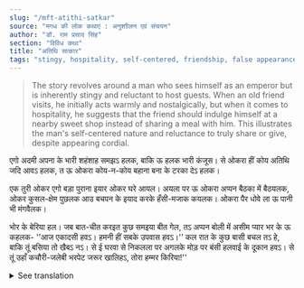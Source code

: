 ```yaml
---
slug: "/mft-atithi-satkar"
source: "मगध की लोक कथाएं : अनुशाीलन एवं संचयन"
author: "डॉ. राम प्रसाद सिंह"
section: "विविध कथा"
title: "अतिथि सत्कार"
tags: "stingy, hospitality, self-centered, friendship, false appearances"
---
```

<blockquote>
The story revolves around a man who sees himself as an emperor but is inherently stingy and reluctant to host guests. When an old friend visits, he initially acts warmly and nostalgically, but when it comes to hospitality, he suggests that the friend should indulge himself at a nearby sweet shop instead of sharing a meal with him. This illustrates the man's self-centered nature and reluctance to truly share or give, despite appearing cordial.
</blockquote>

एगो अदमी अपना के भारी शहंशाह समझऽ हलक, बाकि ऊ हलक भारी कंजूस। से ओकरा हीं कोय अतिथि जदि आवऽ हलक, त ऊ ओकरा कोय-न-कोय बहाना बना के टरका देऽ हलक।

एक तुरी ओकर एगो बड़ा पुराना इयार ओकर घरे आयल। अयला पर ऊ ओकरा अप्पन बैठका में बैठयलक,  ओकर कुसल-क्षेम पुछलक आउ बचपन के इयाद करके हँसी-मजाक कयलक। ओकरा पैर धोवे ला ऊ पानी भी मंगवैलक। 

भोर के बेरिया हल। जब बात-चीत करइत कुछ समइया बीत गेल, तऽ अप्पन बोली में असीम प्यार भर के ऊ कहलक- '’आज एकादसी हवऽ। हमनी हीं सबके उपवास हवऽ।'’ कल रात के कुछ बासी बचल तऽ हे, बाकि तूं बसिया तो खैबऽ नऽ। से ई घरवा से निकलला पर अगलके मोड़ पर बंसी हलवाई के दूकान हवऽ। से तूं उहाँ कचौरी-जलेबी भरपेट जरूर खालिहऽ, तोरा हम्मर किरिया!''  

<details>
<summary>See translation</summary>

A man considered himself a great emperor, but he was actually quite stingy. Whenever a guest arrived at his place, he would always find some excuse to send them away.

One day, an old friend of his visited him. When he arrived, the man welcomed him into his sitting room, inquired about his well-being, and reminisced about their childhood, sharing laughter and jokes. He even had water brought to wash his feet.

It was early morning. After some time spent in conversation, he said with immense love in his voice, "Today is Ekadashi. We all are supposed to fast." There are some leftovers from last night, but you haven't eaten any, have you? So, just after leaving this house, there's a halwai (sweet shop) at the next turn. You must go there and fill yourself up with kachoris and jalebis, that’s my request to you!"
</details>